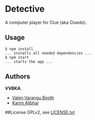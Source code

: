 # Detective

A computer player for Clue (aka Cluedo).

## Usage

```
$ npm install
... installs all needed dependencies ...
$ npm start
... starts the app ...
```

## Authors

***VVBKA.***

 - [Valen Varangu Booth](https://github.com/valenvb)
 - [Karim Alibhai](https://github.com/karimsa)


##License
GPLv2, see [LICENSE.txt](LICENSE.txt)